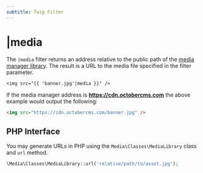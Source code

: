 ```yaml
---
subtitle: Twig Filter
---
```

# |media

The `|media` filter returns an address relative to the public path of the [media manager library](../../cms/media/introduction.md). The result is a URL to the media file specified in the filter parameter.

```twig
<img src="{{ 'banner.jpg'|media }}" />
```

If the media manager address is __https://cdn.octobercms.com__ the above example would output the following:

```html
<img src="https://cdn.octobercms.com/banner.jpg" />
```

## PHP Interface

You may generate URLs in PHP using the `Media\Classes\MediaLibrary` class and `url` method.

```php
\Media\Classes\MediaLibrary::url('relative/path/to/asset.jpg');
```
